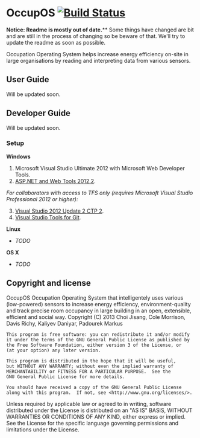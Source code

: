 # OccupOS [![Build Status](http://occupos.morrisoncole.co.uk/app/rest/builds/buildType:bt2/statusIcon)](http://occupos.morrisoncole.co.uk/viewType.html?buildTypeId=bt2&guest=1)


******Notice: Readme is mostly out of date.********
Some things have changed are bit and are still in the process of changing so be beware of that. 
We'll try to update the readme as soon as possible.

Occupation Operating System helps increase energy efficiency on-site in large organisations by reading and interpreting data from various sensors.

## User Guide

Will be updated soon.

## Developer Guide

Will be updated soon.

### Setup

**Windows**

1. Microsoft Visual Studio Ultimate 2012 with Microsoft Web Developer Tools.
2. [ASP.NET and Web Tools 2012.2](http://www.asp.net/vnext).

*For collaborators with access to TFS only (requires Microsoft Visual Studio Professional 2012 or higher):*

3. [Visual Studio 2012 Update 2 CTP 2](http://www.microsoft.com/en-us/download/details.aspx?id=36508).
4. [Visual Studio Tools for Git](http://visualstudiogallery.msdn.microsoft.com/abafc7d6-dcaa-40f4-8a5e-d6724bdb980c).

**Linux**

* *TODO*

**OS X**

* *TODO*


Copyright and license
-------

OccupOS
Occupation Operating System that intelligentely uses various (low-powered) sensors to increase energy efficiency, environment-quality and track precise room occupancy in large building in an open, extensible, efficient and social way.
Copyright (C) 2013 Choi Jisang, Cole Morrison, Davis Richy, Kaliyev Daniyar, Padourek Markus

    This program is free software: you can redistribute it and/or modify
    it under the terms of the GNU General Public License as published by
    the Free Software Foundation, either version 3 of the License, or
    (at your option) any later version.

    This program is distributed in the hope that it will be useful,
    but WITHOUT ANY WARRANTY; without even the implied warranty of
    MERCHANTABILITY or FITNESS FOR A PARTICULAR PURPOSE.  See the
    GNU General Public License for more details.

    You should have received a copy of the GNU General Public License
    along with this program.  If not, see <http://www.gnu.org/licenses/>.

Unless required by applicable law or agreed to in writing, software distributed under the License is distributed on an "AS IS" BASIS, WITHOUT WARRANTIES OR CONDITIONS OF ANY KIND, either express or implied. See the License for the specific language governing permissions and limitations under the License.
